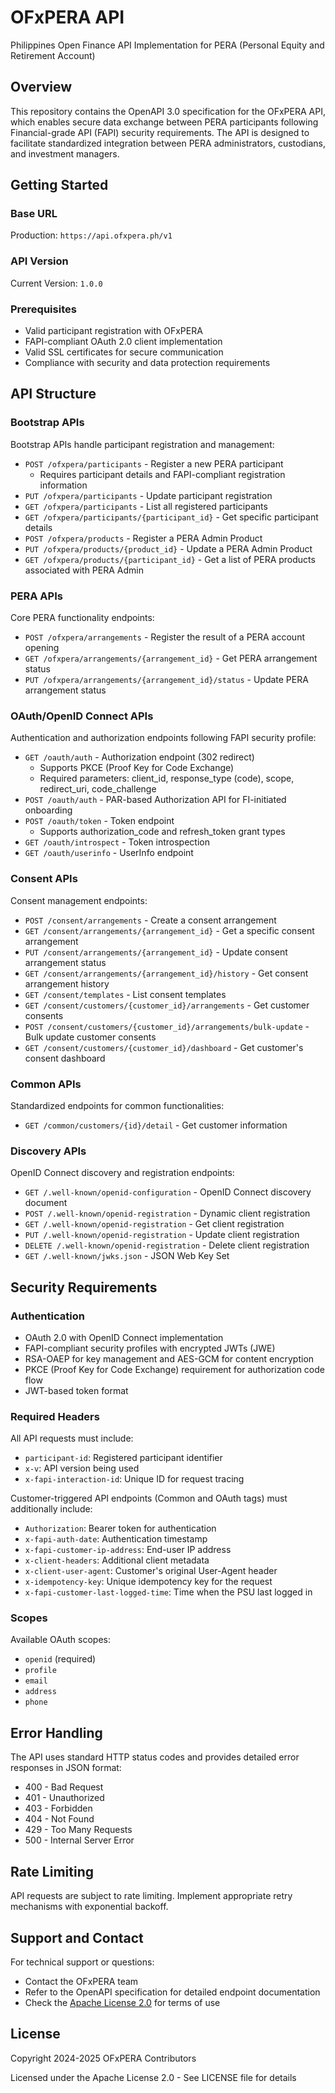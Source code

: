 # OFxPERA API

Philippines Open Finance API Implementation for PERA (Personal Equity and Retirement Account)

## Overview

This repository contains the OpenAPI 3.0 specification for the OFxPERA API, which enables secure data exchange between PERA participants following Financial-grade API (FAPI) security requirements. The API is designed to facilitate standardized integration between PERA administrators, custodians, and investment managers.

## Getting Started

### Base URL
Production: `https://api.ofxpera.ph/v1`

### API Version
Current Version: `1.0.0`

### Prerequisites
- Valid participant registration with OFxPERA
- FAPI-compliant OAuth 2.0 client implementation
- Valid SSL certificates for secure communication
- Compliance with security and data protection requirements

## API Structure

### Bootstrap APIs
Bootstrap APIs handle participant registration and management:
- `POST /ofxpera/participants` - Register a new PERA participant
  - Requires participant details and FAPI-compliant registration information
- `PUT /ofxpera/participants` - Update participant registration
- `GET /ofxpera/participants` - List all registered participants
- `GET /ofxpera/participants/{participant_id}` - Get specific participant details
- `POST /ofxpera/products` - Register a PERA Admin Product
- `PUT /ofxpera/products/{product_id}` - Update a PERA Admin Product
- `GET /ofxpera/products/{participant_id}` - Get a list of PERA products associated with PERA Admin

### PERA APIs
Core PERA functionality endpoints:
- `POST /ofxpera/arrangements` - Register the result of a PERA account opening
- `GET /ofxpera/arrangements/{arrangement_id}` - Get PERA arrangement status
- `PUT /ofxpera/arrangements/{arrangement_id}/status` - Update PERA arrangement status

### OAuth/OpenID Connect APIs
Authentication and authorization endpoints following FAPI security profile:
- `GET /oauth/auth` - Authorization endpoint (302 redirect)
  - Supports PKCE (Proof Key for Code Exchange)
  - Required parameters: client_id, response_type (code), scope, redirect_uri, code_challenge
- `POST /oauth/auth` - PAR-based Authorization API for FI-initiated onboarding
- `POST /oauth/token` - Token endpoint
  - Supports authorization_code and refresh_token grant types
- `GET /oauth/introspect` - Token introspection
- `GET /oauth/userinfo` - UserInfo endpoint

### Consent APIs
Consent management endpoints:
- `POST /consent/arrangements` - Create a consent arrangement
- `GET /consent/arrangements/{arrangement_id}` - Get a specific consent arrangement
- `PUT /consent/arrangements/{arrangement_id}` - Update consent arrangement status
- `GET /consent/arrangements/{arrangement_id}/history` - Get consent arrangement history
- `GET /consent/templates` - List consent templates
- `GET /consent/customers/{customer_id}/arrangements` - Get customer consents
- `POST /consent/customers/{customer_id}/arrangements/bulk-update` - Bulk update customer consents
- `GET /consent/customers/{customer_id}/dashboard` - Get customer's consent dashboard

### Common APIs
Standardized endpoints for common functionalities:
- `GET /common/customers/{id}/detail` - Get customer information

### Discovery APIs
OpenID Connect discovery and registration endpoints:
- `GET /.well-known/openid-configuration` - OpenID Connect discovery document
- `POST /.well-known/openid-registration` - Dynamic client registration
- `GET /.well-known/openid-registration` - Get client registration
- `PUT /.well-known/openid-registration` - Update client registration
- `DELETE /.well-known/openid-registration` - Delete client registration
- `GET /.well-known/jwks.json` - JSON Web Key Set

## Security Requirements

### Authentication
- OAuth 2.0 with OpenID Connect implementation
- FAPI-compliant security profiles with encrypted JWTs (JWE)
- RSA-OAEP for key management and AES-GCM for content encryption
- PKCE (Proof Key for Code Exchange) requirement for authorization code flow
- JWT-based token format

### Required Headers
All API requests must include:
- `participant-id`: Registered participant identifier
- `x-v`: API version being used
- `x-fapi-interaction-id`: Unique ID for request tracing

Customer-triggered API endpoints (Common and OAuth tags) must additionally include:
- `Authorization`: Bearer token for authentication
- `x-fapi-auth-date`: Authentication timestamp
- `x-fapi-customer-ip-address`: End-user IP address
- `x-client-headers`: Additional client metadata
- `x-client-user-agent`: Customer's original User-Agent header
- `x-idempotency-key`: Unique idempotency key for the request
- `x-fapi-customer-last-logged-time`: Time when the PSU last logged in

### Scopes
Available OAuth scopes:
- `openid` (required)
- `profile`
- `email`
- `address`
- `phone`

## Error Handling
The API uses standard HTTP status codes and provides detailed error responses in JSON format:
- 400 - Bad Request
- 401 - Unauthorized
- 403 - Forbidden
- 404 - Not Found
- 429 - Too Many Requests
- 500 - Internal Server Error

## Rate Limiting
API requests are subject to rate limiting. Implement appropriate retry mechanisms with exponential backoff.

## Support and Contact

For technical support or questions:
- Contact the OFxPERA team
- Refer to the OpenAPI specification for detailed endpoint documentation
- Check the [Apache License 2.0](https://www.apache.org/licenses/LICENSE-2.0.html) for terms of use

## License

Copyright 2024-2025 OFxPERA Contributors

Licensed under the Apache License 2.0 - See LICENSE file for details

